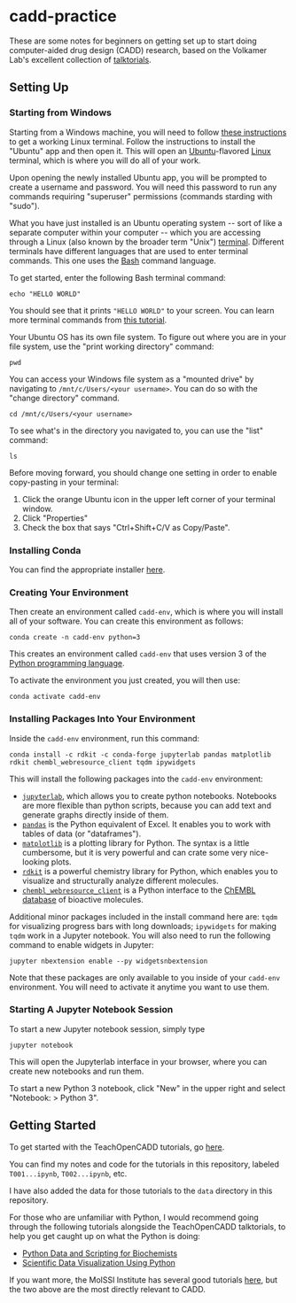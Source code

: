 # cadd-practice

These are some notes for beginners on getting set up to start doing computer-aided drug design (CADD) research, based on the Volkamer Lab's excellent collection of [talktorials](https://projects.volkamerlab.org/teachopencadd/talktorials.html).

## Setting Up

### Starting from Windows

Starting from a Windows machine, you will need to follow [these instructions](https://www.howtogeek.com/249966/how-to-install-and-use-the-linux-bash-shell-on-windows-10/) to get a working Linux terminal. Follow the instructions to install the "Ubuntu" app and then open it. This will open an [Ubuntu](https://en.wikipedia.org/wiki/Ubuntu)-flavored [Linux](https://en.wikipedia.org/wiki/Linux_distribution) terminal, which is where you will do all of your work.

Upon opening the newly installed Ubuntu app, you will be prompted to create a username and password. You will need this password to run any commands requiring "superuser" permissions (commands starding with "sudo").

What you have just installed is an Ubuntu operating system -- sort of like a separate computer within your computer -- which you are accessing through a Linux (also known by the broader term "Unix") [terminal](https://en.wikipedia.org/wiki/Computer_terminal). Different terminals have different languages that are used to enter terminal commands. This one uses the [Bash](https://en.wikipedia.org/wiki/Bash_(Unix_shell)) command language.

To get started, enter the following Bash terminal command:
```
echo "HELLO WORLD"
```
You should see that it prints `"HELLO WORLD"` to your screen. You can learn more terminal commands from [this tutorial](https://linuxjourney.com/lesson/the-shell).

Your Ubuntu OS has its own file system. To figure out where you are in your file system, use the "print working directory" command:
```
pwd
```
You can access your Windows file system as a "mounted drive" by navigating to `/mnt/c/Users/<your username>`.
You can do so with the "change directory" command.
```
cd /mnt/c/Users/<your username>
```
To see what's in the directory you navigated to, you can use the "list" command:
```
ls
```

Before moving forward, you should change one setting in order to enable copy-pasting in your terminal:
1. Click the orange Ubuntu icon in the upper left corner of your terminal window.
2. Click "Properties"
3. Check the box that says "Ctrl+Shift+C/V as Copy/Paste".

### Installing Conda

You can find the appropriate installer [here](https://docs.conda.io/en/latest/miniconda.html).

### Creating Your Environment

Then create an environment called `cadd-env`, which is where you will install all of your software.
You can create this environment as follows:
```
conda create -n cadd-env python=3
```
This creates an environment called `cadd-env` that uses version 3 of the [Python programming language](https://docs.python.org/3/).

To activate the environment you just created, you will then use:
```
conda activate cadd-env
```

### Installing Packages Into Your Environment

Inside the `cadd-env` environment, run this command:
```
conda install -c rdkit -c conda-forge jupyterlab pandas matplotlib rdkit chembl_webresource_client tqdm ipywidgets
```
This will install the following packages into the `cadd-env` environment:

 - [`jupyterlab`](https://jupyter-notebook-beginner-guide.readthedocs.io/en/latest/execute.html), which allows you to create python notebooks. Notebooks are more flexible than python scripts, because you can add text and generate graphs directly inside of them.
 - [`pandas`](https://pandas.pydata.org/docs/) is the Python equivalent of Excel. It enables you to work with tables of data (or "dataframes").
 - [`matplotlib`](https://matplotlib.org/) is a plotting library for Python. The syntax is a little cumbersome, but it is very powerful and can crate some very nice-looking plots.
 - [`rdkit`](https://www.rdkit.org/docs/) is a powerful chemistry library for Python, which enables you to visualize and structurally analyze different molecules.
 - [`chembl_webresource_client`](https://github.com/chembl/chembl_webresource_client) is a Python interface to the [ChEMBL database](https://www.ebi.ac.uk/chembl/) of bioactive molecules.

Additional minor packages included in the install command here are: `tqdm` for visualizing progress bars with long downloads; `ipywidgets` for making `tqdm` work in a Jupyter notebook.
You will also need to run the following command to enable widgets in Jupyter:
```
jupyter nbextension enable --py widgetsnbextension
```


Note that these packages are only available to you inside of your `cadd-env` environment.
You will need to activate it anytime you want to use them.


### Starting A Jupyter Notebook Session

To start a new Jupyter notebook session, simply type
```
jupyter notebook
```
This will open the Jupyterlab interface in your browser, where you can create new notebooks and run them.

To start a new Python 3 notebook, click "New" in the upper right and select "Notebook: > Python 3".

## Getting Started

To get started with the TeachOpenCADD tutorials, go [here](https://projects.volkamerlab.org/teachopencadd/talktorials.html).

You can find my notes and code for the tutorials in this repository, labeled `T001...ipynb`, `T002...ipynb`, etc.

I have also added the data for those tutorials to the `data` directory in this repository.

For those who are unfamiliar with Python, I would recommend going through the following tutorials alongside the TeachOpenCADD talktorials, to help you get caught up on what the Python is doing:

- [Python Data and Scripting for Biochemists](https://education.molssi.org/python-scripting-biochemistry/chapters/setup.html)
- [Scientific Data Visualization Using Python](https://education.molssi.org/python-visualization/chapters/setup.html)

If you want more, the MolSSI Institute has several good tutorials [here](http://education.molssi.org/resources.html), but the two above are the most directly relevant to CADD.
